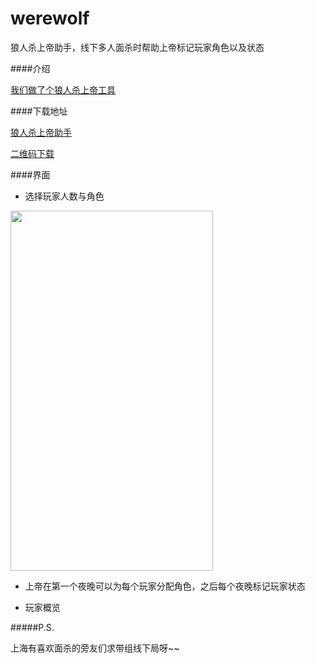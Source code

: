 # werewolf

狼人杀上帝助手，线下多人面杀时帮助上帝标记玩家角色以及状态

####介绍

[我们做了个狼人杀上帝工具](http://www.jianshu.com/p/2b6734a10a81)

####下载地址

[狼人杀上帝助手](https://github.com/mavsforlife/werewolf/releases/tag/1.0)

[二维码下载](http://fir.im/ltqf)

####界面

- 选择玩家人数与角色

<img src="https://raw.githubusercontent.com/mavsforlife/werewolf/master/app/src/main/assets/wolves_1.png" width = "324" height = "576"/>

- 上帝在第一个夜晚可以为每个玩家分配角色，之后每个夜晚标记玩家状态


- 玩家概览


#####P.S.

上海有喜欢面杀的旁友们求带组线下局呀~~